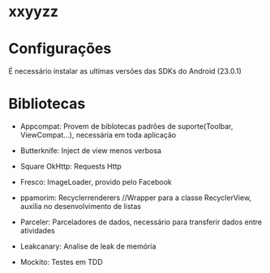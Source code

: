 # xxyyzz

# Configurações

  É necessário instalar as ultimas versões das SDKs do Android (23.0.1)

# Bibliotecas

 - Appcompat: Provem de biblotecas padrões de suporte(Toolbar, ViewCompat...),
 necessária em toda aplicação

 - Butterknife: Inject de view menos verbosa

 - Square OkHttp: Requests Http

 - Fresco: ImageLoader, provido pelo Facebook

 - ppamorim: Recyclerrenderers //Wrapper para a classe RecyclerView,
 auxilia no desenvolvimento de listas

 - Parceler: Parceladores  de dados, necessário para transferir dados entre atividades

 - Leakcanary: Analise de leak de memória
 - Mockito: Testes em TDD